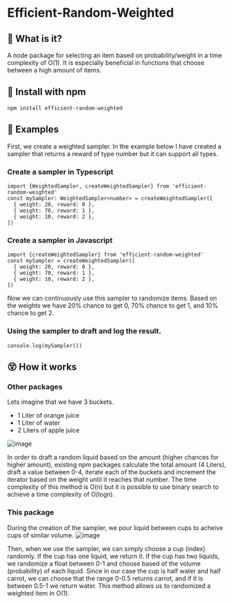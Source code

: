# Efficient-Random-Weighted
## 📘 What is it?
A node package for selecting an item based on probability/weight in a time complexity of O(1).
It is especially beneficial in functions that choose between a high amount of items.
## 🔨 Install with npm
`npm install efficient-random-weighted`
## 📖 Examples
First, we create a weighted sampler. In the example below I have created a sampler that returns a reward of type number but it can support all types. 

### Create a sampler in Typescript
```
import {WeightedSampler, createWeightedSampler} from 'efficient-random-weighted'
const mySampler: WeightedSampler<number> = createWeightedSampler([
  { weight: 20, reward: 0 },
  { weight: 70, reward: 1 },
  { weight: 10, reward: 2 },
])
```
### Create a sampler in Javascript
```
import {createWeightedSampler} from 'efficient-random-weighted'
const mySampler = createWeightedSampler([
  { weight: 20, reward: 0 },
  { weight: 70, reward: 1 },
  { weight: 10, reward: 2 },
])
```

Now we can continuously use this sampler to randomize items. Based on the weights we have 20% chance to get 0, 70% chance to get 1, and 10% chance to get 2.

### Using the sampler to draft and log the result.
`console.log(mySampler())`

## 😵 How it works
### Other packages
Lets imagine that we have 3 buckets.
- 1 Liter of orange juice
- 1 Liter of water
- 2 Liters of apple juice

  
![image](https://github.com/ErezShahaf/efficient-random-weighted/assets/62619268/2927994a-0f72-4b26-8c2d-4c4965e40b6e)

In order to draft a random liquid based on the amount (higher chances for higher amount), existing npm packages calculate the total amount (4 Liters), draft a value between 0-4, iterate each of the buckets and increment the iterator based on the weight until it reaches that number. The time complexity of this method is O(n) but it is possible to use binary search to achieve a time complexity of O(logn).
### This package
During the creation of the sampler, we pour liquid between cups to acheive cups of similar volume.
![image](https://github.com/ErezShahaf/efficient-random-weighted/assets/62619268/e9bce970-f1f4-4141-998f-86a42da699dc)

Then, when we use the sampler, we can simply choose a cup (index) randomly. If the cup has one liquid, we return it. If the cup has two liquids, we randomize a float between 0-1 and choose based of the volume (probability) of each liquid. Since in our case the cup is half water and half carrot, we can choose that the range 0-0.5 returns carrot, and if it is between 0.5-1 we return water. This method allows us to randomized a weighted item in O(1).

